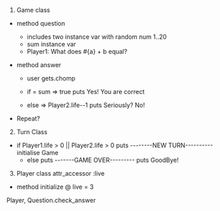 1. Game class

  - method question
      - includes two instance var with random num 1..20
      - sum instance var
      - Player1: What does #{a} + b equal?
  - method answer
      - user gets.chomp
      - if = sum => true
          puts Yes! You are correct

      - else  => 
          Player2.life--1
          puts Seriously? No!

  - Repeat?

2.  Turn Class

- if Player1.life > 0 || Player2.life > 0
          puts --------NEW TURN----------
  initialise Game
  - else 
      puts -------GAME OVER---------
      puts GoodBye!



3. Player class
  attr_accessor :live

  - method initialize 
    @ live = 3


    
Player, Question.check_answer

